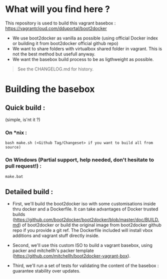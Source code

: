 # What will you find here ?

This repository is used to build this vagrant basebox : https://vagrantcloud.com/dduportal/boot2docker
- We use boot2docker as vanilla as possible (using official Docker index or building it from boot2docker official github repo)
- We want to share folders with virtualbox shared folder in vagrant. This is not the best method but usefull anyway.
- We want the basebox build process to be as ligthweight as possible.

> See the CHANGELOG.md for history.

# Building the basebox

## Quick build :
(simple, is'nt it ?)

### On *nix :
```
bash make.sh (<Github Tag/Changeset> if you want to build all from source)
```

### On Windows (Partial support, help needed, don't hesitate to pull request!) :
```
make.bat
```

## Detailed build :

- First, we'll build the boot2docker iso with some customisations inside thru docker and a Dockerfile. It can take advantages of Docker trusted builds (https://github.com/boot2docker/boot2docker/blob/master/doc/BUILD.md) of boot2docker or build the original image from boot2docker github repo if you provide a git ref. The Dockerfile included will install vbox additions and vagrant stuff directly inside.

- Second, we'll use this custom ISO to build a vagrant basebox, using packer and mitchellh's packer template (https://github.com/mitchellh/boot2docker-vagrant-box).

- Third, we'll run a set of tests for validating the content of the basebox : guarantee stability over updates.

